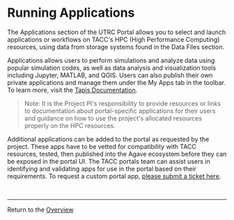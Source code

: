 # Running Applications

The Applications section of the UTRC Portal allows you to select and launch applications or workflows on TACC's HPC (High Performance Computing) resources, using data from storage systems found in the Data Files section.

Applications allows users to perform simulations and analyze data using popular simulation codes, as well as data analysis and visualization tools including Jupyter, MATLAB, and QGIS. Users can also publish their own private applications and manage them under the My Apps tab in the toolbar. To learn more, visit the [Tapis Documentation](https://tapis-project.org/).

> Note: It is the Project PI's responsibility to provide resources or links to documentation about portal-specific applications for their users and guidance on how to use the project's allocated resources properly on the HPC resources.

Additional applications can be added to the portal as requested by the project. These apps have to be vetted for compatibility with TACC resources, tested, then published into the Agave ecosystem before they can be exposed in the portal UI. The TACC portals team can assist users in identifying and validating apps for use in the portal based on their requirements. To request a custom portal app, [please submit a ticket here](https://tacc.utexas.edu/about/help/).

<br>

---
Return to the [Overview](index.md)
